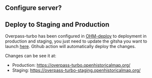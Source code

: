 ## Configure server?

## Deploy to Staging and Production

Overpass-turbo has been configured in [OHM-deploy](https://github.com/OpenHistoricalMap/ohm-deploy) to deployment in production and staging, you just need to update the gitsha you want to launch [here](https://github.com/OpenHistoricalMap/ohm-deploy/blob/main/.github/workflows/frontend-overpass.yaml#L36). Gtihub action will automatically deploy the changes.

Changes can be see it at:

- Production: https://overpass-turbo.openhistoricalmap.org/
- Staging: https://overpass-turbo-staging.openhistoricalmap.org/
